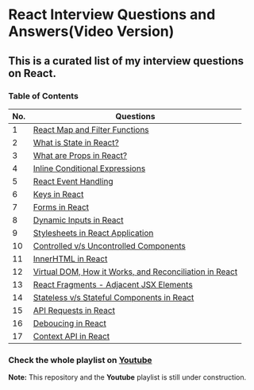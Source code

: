 # React Interview Questions and Answers(Video Version)

## This is a curated list of my interview questions on React.

### Table of Contents

| No. | Questions                                                                              |
| --- | -------------------------------------------------------------------------------------- |
| 1   | [React Map and Filter Functions](https://youtu.be/kduA5e8ez5k)                         |
| 2   | [What is State in React?](https://youtu.be/w2BpSRADZ0I)                                |
| 3   | [What are Props in React?](https://youtu.be/6bv82fbumpQ)                               |
| 4   | [Inline Conditional Expressions](https://youtu.be/jL9I9hUfPdg)                         |
| 5   | [React Event Handling](https://youtu.be/BA8hrrGXaQs)                                   |
| 6   | [Keys in React](https://youtu.be/ofnhwhjdNZI)                                          |
| 7   | [Forms in React](https://youtu.be/J8dp2T5GdWY)                                         |
| 8   | [Dynamic Inputs in React](https://youtu.be/VEn0aExLN5M)                                |
| 9   | [Stylesheets in React Application](https://youtu.be/F--ek1wQHyY)                       |
| 10  | [Controlled v/s Uncontrolled Components](https://youtu.be/7GhmY4YsX3c)                 |
| 11  | [InnerHTML in React](https://youtu.be/KBpRlMMfm4M)                                     |
| 12  | [Virtual DOM, How it Works, and Reconciliation in React](https://youtu.be/4ewR-Ii2yWE) |
| 13  | [React Fragments - Adjacent JSX Elements](https://youtu.be/MY_EiqgIsTk)                |
| 14  | [Stateless v/s Stateful Components in React](https://youtu.be/huZ2UJrHVHM)             |
| 15  | [API Requests in React](https://youtu.be/oi81mFBqF7Y)                                  |
| 16  | [Deboucing in React](https://youtu.be/PVUQMhYTZSY)                                     |
| 17  | [Context API in React](https://youtu.be/_ch9rb1yvPs)                                   |

### Check the whole playlist on [Youtube](https://www.youtube.com/playlist?list=PLWgH1O_994O8weQeHv19cqI3xJEUUFoKp)

**Note:** This repository and the **Youtube** playlist is still under construction.
